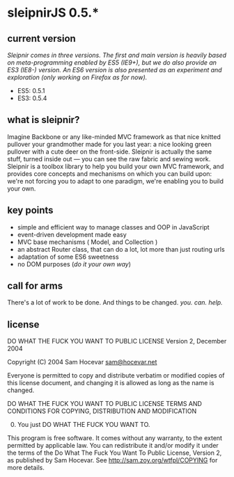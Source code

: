 # sleipnirJS 0.5.*

## current version
*Sleipnir comes in three versions. The first and main version is heavily based on meta-programming enabled by ES5 (IE9+), but we do also provide an ES3 (IE8-) version. An ES6 version is also presented as an experiment and exploration (only working on Firefox as for now).*
- ES5: 0.5.1
- ES3: 0.5.4

## what is sleipnir?

Imagine Backbone or any like-minded MVC framework as that nice knitted pullover your grandmother made for you last year: a nice looking green pullover with a cute deer on the front-side. Sleipnir is actually the same stuff, turned inside out — you can see the raw fabric and sewing work.
Sleipnir is a toolbox library to help you build your own MVC framework, and provides core concepts and mechanisms on which you can build upon: we're not forcing you to adapt to one paradigm, we're enabling you to build your own.

## key points
- simple and efficient way to manage classes and OOP in JavaScript
- event-driven development made easy
- MVC base mechanisms ( Model, and Collection )
- an abstract Router class, that can do a lot, lot more than just routing urls
- adaptation of some ES6 sweetness
- no DOM purposes (*do it your own way*)

## call for arms
There's a lot of work to be done. And things to be changed. *you. can. help.*

## license

DO WHAT THE FUCK YOU WANT TO PUBLIC LICENSE 
Version 2, December 2004 

Copyright (C) 2004 Sam Hocevar <sam@hocevar.net> 

Everyone is permitted to copy and distribute verbatim or modified 
copies of this license document, and changing it is allowed as long 
as the name is changed.

DO WHAT THE FUCK YOU WANT TO PUBLIC LICENSE 
TERMS AND CONDITIONS FOR COPYING, DISTRIBUTION AND MODIFICATION 

0. You just DO WHAT THE FUCK YOU WANT TO.

This program is free software. It comes without any warranty, to
the extent permitted by applicable law. You can redistribute it
and/or modify it under the terms of the Do What The Fuck You Want
To Public License, Version 2, as published by Sam Hocevar. See
http://sam.zoy.org/wtfpl/COPYING for more details.
